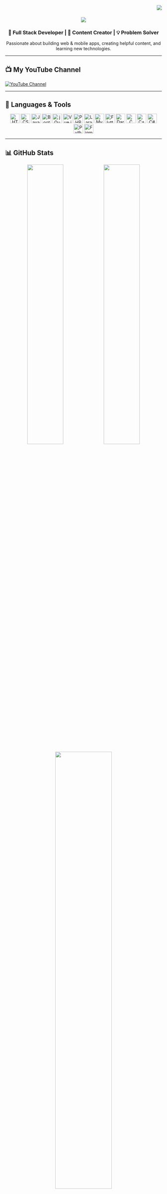 <img align="right" src="https://visitor-badge.laobi.icu/badge?page_id=ismailabdo.ismailabdo" />

<h1 align="center">
  <a href="https://git.io/typing-svg">
    <img src="https://readme-typing-svg.herokuapp.com?lines=Hi,+I'm+Amr+Ahmed+👋;Full+Stack+Web+Developer;Content+Creator+on+YouTube;Welcome+to+my+GitHub!;Nice+to+meet+you!&center=true&size=25">
  </a>
</h1>

<h3 align="center">
  🚀 Full Stack Developer | 🎥 Content Creator | 💡 Problem Solver
</h3>

<p align="center">
  Passionate about building web & mobile apps, creating helpful content, and learning new technologies.
</p>

---

## 📺 My YouTube Channel
[![YouTube Channel](https://img.shields.io/badge/YouTube-Web%20CodeAM-red?style=for-the-badge&logo=youtube)](https://www.youtube.com/channel/UCDY43pXhT-IBSj8XBU2SrrQ)

---

## 🔧 Languages & Tools

<p align="center">
  <img title="HTML5" height="30" src="https://cdn.jsdelivr.net/gh/devicons/devicon/icons/html5/html5-original.svg" />
  <img title="CSS3" height="30" src="https://cdn.jsdelivr.net/gh/devicons/devicon/icons/css3/css3-original.svg" />
  <img title="JavaScript" height="30" src="https://cdn.jsdelivr.net/gh/devicons/devicon/icons/javascript/javascript-original.svg" />
  <img title="Bootstrap" height="30" src="https://cdn.jsdelivr.net/gh/devicons/devicon/icons/bootstrap/bootstrap-original.svg" />
  <img title="jQuery" height="30" src="https://cdn.jsdelivr.net/gh/devicons/devicon/icons/jquery/jquery-original.svg" />
  <img title="Vue.js" height="30" src="https://cdn.jsdelivr.net/gh/devicons/devicon/icons/vuejs/vuejs-original.svg" />
  <img title="PHP" height="30" src="https://cdn.jsdelivr.net/gh/devicons/devicon/icons/php/php-original.svg" />
  <img title="Laravel" height="30" src="https://cdn.jsdelivr.net/gh/devicons/devicon/icons/laravel/laravel-plain.svg" />
  <img title="MySQL" height="30" src="https://cdn.jsdelivr.net/gh/devicons/devicon/icons/mysql/mysql-original.svg" />
  <img title="Flutter" height="30" src="https://cdn.jsdelivr.net/gh/devicons/devicon/icons/flutter/flutter-original.svg" />
  <img title="Dart" height="30" src="https://cdn.jsdelivr.net/gh/devicons/devicon/icons/dart/dart-original.svg" />
  <img title="C" height="30" src="https://cdn.jsdelivr.net/gh/devicons/devicon/icons/c/c-original.svg" />
  <img title="C++" height="30" src="https://cdn.jsdelivr.net/gh/devicons/devicon/icons/cplusplus/cplusplus-original.svg" />
  <img title="C#" height="30" src="https://cdn.jsdelivr.net/gh/devicons/devicon/icons/csharp/csharp-original.svg" />
  <img title="Python" height="30" src="https://cdn.jsdelivr.net/gh/devicons/devicon/icons/python/python-original.svg" />
  <img title="Figma" height="30" src="https://cdn.jsdelivr.net/gh/devicons/devicon/icons/figma/figma-original.svg" />
</p>

---

## 📊 GitHub Stats

<p align="center">
  <img width="48%" src="https://github-readme-stats.vercel.app/api?username=ismailabdo&show_icons=true&theme=react&hide_border=true&border_color=61dafb" />
  <img width="48%" src="https://github-readme-streak-stats.herokuapp.com/?user=ismailabdo&theme=react&hide_border=true&border_color=61dafb" />
</p>

<p align="center">
  <img width="60%" src="https://github-readme-stats.vercel.app/api/top-langs/?username=ismailabdo&layout=compact&theme=react&hide_border=true&border_color=61dafb" />
</p>

---

## 🔗 Connect With Me

<p align="center">
  <a href="https://www.linkedin.com/" target="_blank"><img height="25" src="images/linkedin.svg" alt="LinkedIn"></a>
  <a href="https://www.instagram.com/" target="_blank"><img height="25" src="images/instagram.svg" alt="Instagram"></a>
  <a href="mailto:your-email@example.com"><img height="25" src="images/gmail.svg" alt="Email"></a>
</p>

---

## 📌 Featured Projects

<div align="center">
  <a href="https://github.com/ismailabdo/your-project-1">
    <img align="center" height="120" src="https://github-readme-stats.vercel.app/api/pin/?username=ismailabdo&repo=your-project-1&theme=react&border_color=61dafb&border_radius=10">
  </a>
  <a href="https://github.com/ismailabdo/your-project-2">
    <img align="center" height="120" src="https://github-readme-stats.vercel.app/api/pin/?username=ismailabdo&repo=your-project-2&theme=react&border_color=61dafb&border_radius=10">
  </a>
</div>

---

<!-- Feel free to add fun facts, challenges, or blog links -->
